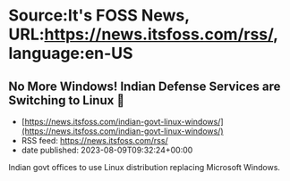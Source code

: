 # Source:It's FOSS News, URL:https://news.itsfoss.com/rss/, language:en-US

## No More Windows! Indian Defense Services are Switching to Linux 🦾
 - [https://news.itsfoss.com/indian-govt-linux-windows/](https://news.itsfoss.com/indian-govt-linux-windows/)
 - RSS feed: https://news.itsfoss.com/rss/
 - date published: 2023-08-09T09:32:24+00:00

Indian govt offices to use Linux distribution replacing Microsoft Windows.

